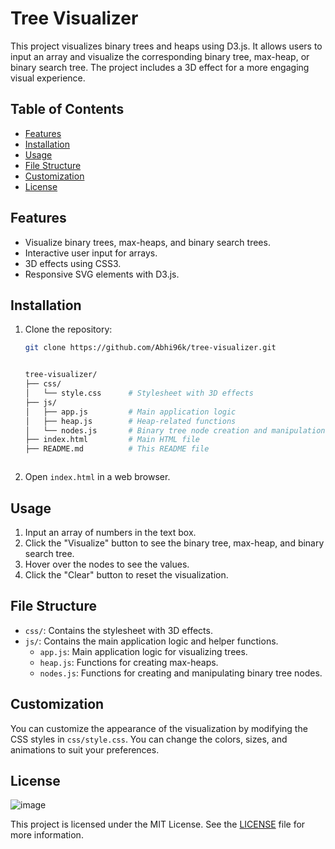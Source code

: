 # Tree Visualizer

This project visualizes binary trees and heaps using D3.js. It allows users to input an array and visualize the corresponding binary tree, max-heap, or binary search tree. The project includes a 3D effect for a more engaging visual experience.

## Table of Contents

- [Features](#features)
- [Installation](#installation)
- [Usage](#usage)
- [File Structure](#file-structure)
- [Customization](#customization)
- [License](#license)

## Features

- Visualize binary trees, max-heaps, and binary search trees.
- Interactive user input for arrays.
- 3D effects using CSS3.
- Responsive SVG elements with D3.js.

## Installation

1. Clone the repository:

   ```sh
   git clone https://github.com/Abhi96k/tree-visualizer.git


   tree-visualizer/
   ├── css/
   │   └── style.css      # Stylesheet with 3D effects
   ├── js/
   │   ├── app.js         # Main application logic
   │   ├── heap.js        # Heap-related functions
   │   └── nodes.js       # Binary tree node creation and manipulation
   ├── index.html         # Main HTML file
   ├── README.md          # This README file



   ```

2. Open `index.html` in a web browser.

## Usage

1. Input an array of numbers in the text box.
2. Click the "Visualize" button to see the binary tree, max-heap, and binary search tree.
3. Hover over the nodes to see the values.
4. Click the "Clear" button to reset the visualization.

## File Structure

- `css/`: Contains the stylesheet with 3D effects.
- `js/`: Contains the main application logic and helper functions.
  - `app.js`: Main application logic for visualizing trees.
  - `heap.js`: Functions for creating max-heaps.
  - `nodes.js`: Functions for creating and manipulating binary tree nodes.

## Customization

You can customize the appearance of the visualization by modifying the CSS styles in `css/style.css`. You can change the colors, sizes, and animations to suit your preferences.

## License

![image](https://github.com/user-attachments/assets/8ebcad80-dc3f-4966-a1c2-64512063e877)


This project is licensed under the MIT License. See the [LICENSE](LICENSE) file for more information.

```


```
